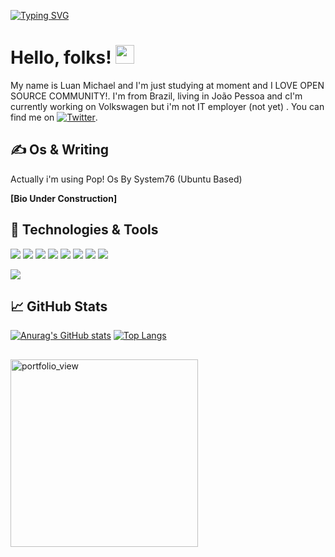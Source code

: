 
[![Typing SVG](https://readme-typing-svg.herokuapp.com?color=49A8F7&center=true&vCenter=true&lines=Welcome+to+my+Github!+%3A-%5D)](https://git.io/typing-svg)
# Hello, folks! <img src="https://raw.githubusercontent.com/MartinHeinz/MartinHeinz/master/wave.gif" width="30px">

My name is Luan Michael and I'm just studying at moment and I LOVE OPEN SOURCE COMMUNITY!. I'm from Brazil, living in João Pessoa and cI'm currently working on Volkswagen but i'm not IT employer (not yet) . You can find me on [![Twitter][1.2]][1].


## &#x270d; Os & Writing
Actually i'm using Pop! Os By System76 (Ubuntu Based)

**[Bio Under Construction]**

## 🔧 Technologies & Tools
![](https://img.shields.io/badge/Linux-FCC624?style=for-the-badge&logo=linux&logoColor=black)
![](https://img.shields.io/badge/Pop!_OS-48B9C7?style=for-the-badge&logo=Pop!_OS&logoColor=white)
![](https://img.shields.io/badge/Editor-IntelliJ_IDEA-informational?style=flat&logo=intellij-idea&logoColor=white&color=2bbc8a)
![](https://img.shields.io/badge/Code-JavaScript-informational?style=flat&logo=javascript&logoColor=white&color=2bbc8a)
![](https://img.shields.io/badge/Visual_Studio_Code-0078D4?style=for-the-badge&logo=visual%20studio%20code&logoColor=white)
![](https://img.shields.io/badge/Java-ED8B00?style=for-the-badge&logo=java&logoColor=white)
![](https://img.shields.io/badge/MySQL-00000F?style=for-the-badge&logo=mysql&logoColor=white)
![](https://img.shields.io/badge/PHP-777BB4?style=for-the-badge&logo=php&logoColor=white)

![](https://img.shields.io/badge/Notion-000000?style=for-the-badge&logo=notion&logoColor=white)
## &#x1f4c8; GitHub Stats

[![Anurag's GitHub stats](https://github-readme-stats.vercel.app/api?username=luanmichael)](https://github.com/anuraghazra/github-readme-stats)
[![Top Langs](https://github-readme-stats.vercel.app/api/top-langs/?username=luanmichael&layout=layout)](https://github.com/anuraghazra/github-readme-stats)
<br>
## 
<img width="300" alt="portfolio_view" src="https://i.imgur.com/z8myyBQ.gif" >
</br>

<!-- links to social media icons -->

<!-- icons with padding -->

[1.1]: http://i.imgur.com/tXSoThF.png (twitter icon with padding)
[2.1]: http://i.imgur.com/0o48UoR.png (github icon with padding)

<!-- icons without padding -->

[1.2]: http://i.imgur.com/wWzX9uB.png (twitter icon without padding)
[2.2]: http://i.imgur.com/9I6NRUm.png (github icon without padding)
[3.2]: https://raw.githubusercontent.com/MartinHeinz/MartinHeinz/master/linkedin-3-16.png (LinkedIn icon without padding)


<!-- links to your social media accounts -->

[1]: https://twitter.com/luanxxxbr1
[2]: -
[3]: -


<!-- Resources -->
<!-- Icons: https://simpleicons.org/ -->
<!-- GitHub Stats: https://github.com/anuraghazra/github-readme-stats -->
<!-- Emojis: https://emojipedia.org/emoji/ -->
<!-- HTML Emojis: https://www.fileformat.info/index.htm -->
<!-- Shields: https://shields.io/ -->
<!-- Awesome GitHub Profile README: https://github.com/abhisheknaiidu/awesome-github-profile-readme -->
<!--
**luanmichael/luanmichael** is a ✨ _special_ ✨ repository because its `README.md` (this file) appears on your GitHub profile.

Here are some ideas to get you started:

- 🔭 I’m currently working on ...
- 🌱 I’m currently learning ...
- 👯 I’m looking to collaborate on ...
- 🤔 I’m looking for help with ...
- 💬 Ask me about ...
- 📫 How to reach me: ...
- 😄 Pronouns: ...
- ⚡ Fun fact: ...
-->

